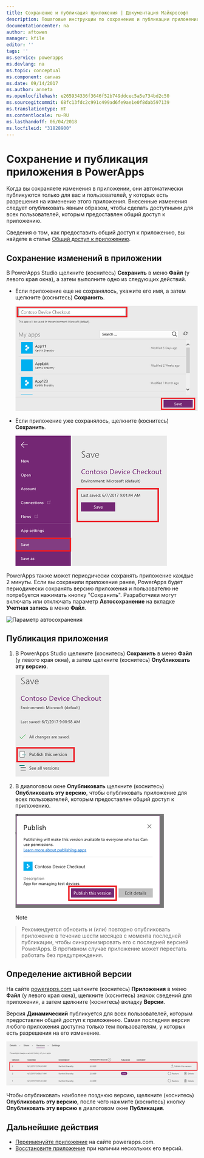```yaml
---
title: Сохранение и публикация приложения | Документация Майкрософт
description: Пошаговые инструкции по сохранению и публикации приложения для разработчиков приложений.
documentationcenter: na
author: aftowen
manager: kfile
editor: ''
tags: ''
ms.service: powerapps
ms.devlang: na
ms.topic: conceptual
ms.component: canvas
ms.date: 09/14/2017
ms.author: anneta
ms.openlocfilehash: e265934336f3646f52b749ddcec5a5e734bd2c50
ms.sourcegitcommit: 68fc13fdc2c991c499ad6fe9ae1e0f8dab597139
ms.translationtype: HT
ms.contentlocale: ru-RU
ms.lasthandoff: 06/04/2018
ms.locfileid: "31828900"
---
```

# <a name="save-and-publish-an-app-in-powerapps"></a>Сохранение и публикация приложения в PowerApps
Когда вы сохраняете изменения в приложении, они автоматически публикуются только для вас и пользователей, у которых есть разрешения на изменение этого приложения. Внесенные изменения следует опубликовать явным образом, чтобы сделать доступными для всех пользователей, которым предоставлен общий доступ к приложению.

Сведения о том, как предоставить общий доступ к приложению, вы найдете в статье [Общий доступ к приложению](share-app.md).

## <a name="save-changes-to-an-app"></a>Сохранение изменений в приложении
В PowerApps Studio щелкните (коснитесь) **Сохранить** в меню **Файл** (у левого края окна), а затем выполните одно из следующих действий.

* Если приложение еще не сохранялось, укажите его имя, а затем щелкните (коснитесь) **Сохранить**.

    ![Сохранение нового приложения](./media/save-publish-app/save-as.png)
* Если приложение уже сохранялось, щелкните (коснитесь) **Сохранить**.  

    ![Сохранение обновленного приложения](./media/save-publish-app/save-app.png)

PowerApps также может периодически сохранять приложение каждые 2 минуты. Если вы сохранили приложение ранее, PowerApps будет периодически сохранять версию приложения и пользователю не потребуется нажимать кнопку "Сохранить". Разработчики могут включать или отключать параметр **Автосохранение** на вкладке **Учетная запись** в меню **Файл**.

![Параметр автосохранения](./media/save-publish-app/autosave.png)

## <a name="publish-an-app"></a>Публикация приложения
1. В PowerApps Studio щелкните (коснитесь) **Сохранить** в меню **Файл** (у левого края окна), а затем щелкните (коснитесь) **Опубликовать эту версию**.

    ![Публикация приложения](./media/save-publish-app/publish-app.png)
2. В диалоговом окне **Опубликовать** щелкните (коснитесь) **Опубликовать эту версию**, чтобы опубликовать приложение для всех пользователей, которым предоставлен общий доступ к приложению.

   ![Просмотр публикации](./media/save-publish-app/publish-review.png)

   > [!NOTE]
> Рекомендуется обновить и (или) повторно опубликовать приложение в течение шести месяцев с момента последней публикации, чтобы синхронизировать его с последней версией PowerApps. В противном случае приложение может перестать работать без предупреждения.

## <a name="identify-the-live-version"></a>Определение активной версии
На сайте [powerapps.com](https://web.powerapps.com) щелкните (коснитесь) **Приложения** в меню **Файл** (у левого края окна), щелкните (коснитесь) значок сведений для приложения, а затем щелкните (коснитесь) вкладку **Версии**.

Версия **Динамический** публикуется для всех пользователей, которым предоставлен общий доступ к приложению. Самая последняя версия любого приложения доступна только тем пользователям, у которых есть разрешения на его изменение.

![Публикация с помощью портала](./media/save-publish-app/publish-portal.png)

Чтобы опубликовать наиболее позднюю версию, щелкните (коснитесь) **Опубликовать эту версию**, после чего нажмите (коснитесь) кнопку **Опубликовать эту версию** в диалоговом окне **Публикация**.

## <a name="next-steps"></a>Дальнейшие действия
* [Переименуйте приложение](set-name-tile.md) на сайте powerapps.com.
* [Восстановите приложение](restore-an-app.md) при наличии нескольких его версий.
